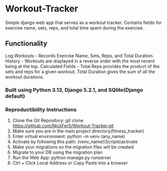 # Workout-Tracker
Simple django web app that serves as a workout tracker. Contains fields for exercise name, sets, reps, and total time spent during the exercise.
## Functionality
Log Workouts - Records Exercise Name, Sets, Reps, and Total Duration.
History - Workouts are displayed in a reverse order with the most recent being at the top.
Calculated Fields - Total Reps provides the product of the sets and reps for a given workout. Total Duration gives the sum of all the workout durations.

### Built using Python 3.13, Django 5.2.1, and SQlite(Django default)

### Reproductibility Instructions
1. Clone the Git Repository: git clone https://github.com/NickFer5/Workout-Tracker.git
2. Make sure you are in the main project directory(fitness_tracker)
3. Enter virtual environment: python -m venv (any_name)
4. Activate by following this path: (venv_name)\Scripts\activate
5. Make your migrations so the migration files will be created
6. Migrate to your DB using the migration plan
7. Run the Web App: python manage.py runserver
8. Ctrl + Click Local Address or Copy Paste into a browser
